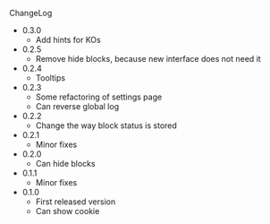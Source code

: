 ChangeLog

 - 0.3.0
    - Add hints for KOs
 - 0.2.5
    - Remove hide blocks, because new interface does not need it
 - 0.2.4
    - Tooltips
 - 0.2.3
    - Some refactoring of settings page
    - Can reverse global log
 - 0.2.2
   - Change the way block status is stored
 - 0.2.1
   - Minor fixes
 - 0.2.0
   - Can hide blocks
 - 0.1.1
   - Minor fixes
 - 0.1.0
   - First released version
   - Can show cookie